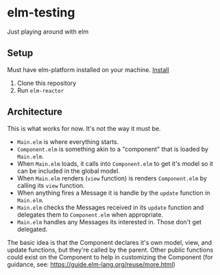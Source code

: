 # elm-testing

Just playing around with elm

## Setup

Must have elm-platform installed on your machine. [Install](https://guide.elm-lang.org/install.html)

1. Clone this repository
2. Run `elm-reactor`

## Architecture

This is what works for now. It's not the way it must be.

- `Main.elm` is where everything starts.
- `Component.elm` is something akin to a "component" that is loaded by `Main.elm`.
- When `Main.elm` loads, it calls into `Component.elm` to get it's model so it can be included in the global model.
- When `Main.elm` renders (`view` function) is renders `Component.elm` by calling its `view` function.
- When anything fires a Message it is handle by the `update` function in `Main.elm`.
- `Main.elm` checks the Messages received in its `update` function and delegates them to `Component.elm` when appropriate.
- `Main.elm` handles any Messages its interested in. Those don't get delegated.

The basic idea is that the Component declares it's own model, view, and update functions, but they're called by the parent. Other public functions could exist on the Component to help in customizing the Component (for guidance, see: https://guide.elm-lang.org/reuse/more.html)
